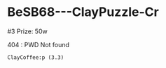 # BeSB68---ClayPuzzle-Cr

#3
Prize: 50w

404 : PWD Not found 


~~~~~~~~~ Prr34 &&&& 24r3a ~~~~~~~~~
ClayCoffee:p (3.3)
